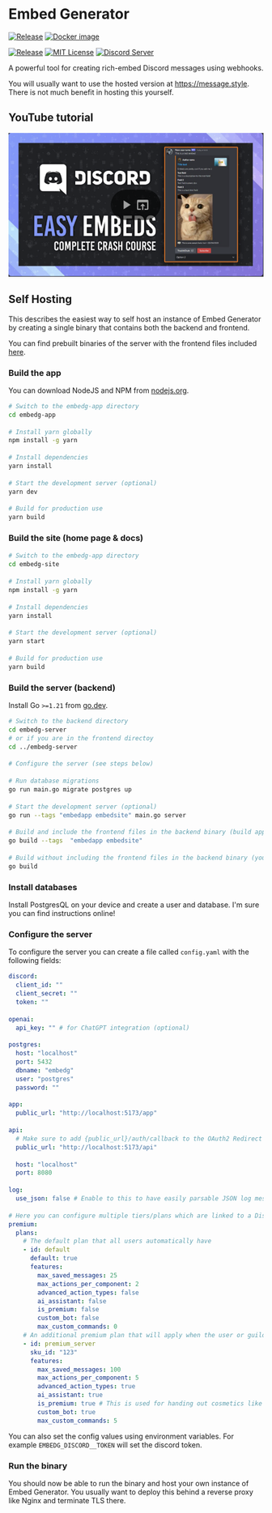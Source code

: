 # Embed Generator

[![Release](https://github.com/merlinfuchs/embed-generator/actions/workflows/release.yaml/badge.svg)](https://github.com/merlinfuchs/embed-generator/releases)
[![Docker image](https://github.com/merlinfuchs/embed-generator/actions/workflows/docker.yaml/badge.svg)](https://hub.docker.com/r/merlintor/embed-generator)

[![Release](https://img.shields.io/github/v/release/merlinfuchs/embed-generator)](https://github.com/merlinfuchs/embed-generator/releases/latest)
[![MIT License](https://img.shields.io/github/license/merlinfuchs/embed-generator)](LICENSE)
[![Discord Server](https://img.shields.io/discord/730045476459642900)](https://message.style/discord)

A powerful tool for creating rich-embed Discord messages using webhooks.

You will usually want to use the hosted version at https://message.style. There is not much benefit in hosting this
yourself.

## YouTube tutorial

[![Youtube Tutorial](./tutorial.png)](https://www.youtube.com/watch?v=DnFP0MRJPIg)

## Self Hosting

This describes the easiest way to self host an instance of Embed Generator by creating a single binary that contains
both the backend and frontend.

You can find prebuilt binaries of the server with the frontend files included [here](https://github.com/merlinfuchs/embed-generator/releases/latest).

### Build the app

You can download NodeJS and NPM from [nodejs.org](https://nodejs.org/en/download/).

```sh
# Switch to the embedg-app directory
cd embedg-app

# Install yarn globally
npm install -g yarn

# Install dependencies
yarn install

# Start the development server (optional)
yarn dev

# Build for production use
yarn build
```

### Build the site (home page & docs)

```sh
# Switch to the embedg-app directory
cd embedg-site

# Install yarn globally
npm install -g yarn

# Install dependencies
yarn install

# Start the development server (optional)
yarn start

# Build for production use
yarn build
```

### Build the server (backend)

Install Go `>=1.21` from [go.dev](https://go.dev/doc/install).

```sh
# Switch to the backend directory
cd embedg-server
# or if you are in the frontend directoy
cd ../embedg-server

# Configure the server (see steps below)

# Run database migrations
go run main.go migrate postgres up

# Start the development server (optional)
go run --tags "embedapp embedsite" main.go server

# Build and include the frontend files in the backend binary (build app and site first)
go build --tags  "embedapp embedsite"

# Build without including the frontend files in the backend binary (you need to serve yourself)
go build
```

### Install databases

Install PostgresQL on your device and create a user and database. I'm sure you can find instructions online!

### Configure the server

To configure the server you can create a file called `config.yaml` with the following fields:

```yaml
discord:
  client_id: ""
  client_secret: ""
  token: ""

openai:
  api_key: "" # for ChatGPT integration (optional)

postgres:
  host: "localhost"
  port: 5432
  dbname: "embedg"
  user: "postgres"
  password: ""

app:
  public_url: "http://localhost:5173/app"

api:
  # Make sure to add {public_url}/auth/callback to the OAuth2 Redirect URLs of your application in the Discord dev portal
  public_url: "http://localhost:5173/api"

  host: "localhost"
  port: 8080

log:
  use_json: false # Enable to this to have easily parsable JSON log messages (you usually don't want this)

# Here you can configure multiple tiers/plans which are linked to a Discord SKU
premium:
  plans:
    # The default plan that all users automatically have
    - id: default
      default: true
      features:
        max_saved_messages: 25
        max_actions_per_component: 2
        advanced_action_types: false
        ai_assistant: false
        is_premium: false
        custom_bot: false
        max_custom_commands: 0
    # An additional premium plan that will apply when the user or guild has the SKU
    - id: premium_server
      sku_id: "123"
      features:
        max_saved_messages: 100
        max_actions_per_component: 5
        advanced_action_types: true
        ai_assistant: true
        is_premium: true # This is used for handing out cosmetics like a role on the support server
        custom_bot: true
        max_custom_commands: 5
```

You can also set the config values using environment variables. For example `EMBEDG_DISCORD__TOKEN` will set the discord
token.

### Run the binary

You should now be able to run the binary and host your own instance of Embed Generator. You usually want to deploy this
behind a reverse proxy like Nginx and terminate TLS there.
